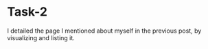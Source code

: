 # Task-2
 I detailed the page I mentioned about myself in the previous post, by visualizing and listing it.
